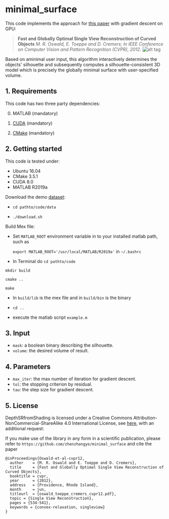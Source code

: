 # minimal_surface
This code implements the approach for [this paper](https://vision.in.tum.de/_media/spezial/bib/windheuser-et-al-miru12.pdf) with gradient descent on GPU:

> **Fast and Globally Optimal Single View Reconstruction of Curved Objects**
> *M. R. Oswald, E. Toeppe and D. Cremers; In IEEE Conference on Computer Vision and Pattern Recognition (CVPR), 2012.*
![alt tag](https://vision.in.tum.de/_media/spezial/bib/oswald_toeppe_cremers_cvpr12.jpg)

Based on aminimal user input, this algorithm interactively determines the objects' silhouette and subsequently computes a silhouette-consistent 3D model which is precisely the globally minimal surface with user-specified volume.

## 1. Requirements

This code has two three party dependencies:

0) MATLAB (mandatory)

1) [CUDA](https://developer.nvidia.com/cuda-zone) (mandatory)

2) [CMake](https://cmake.org/) (mandatory)

## 2. Getting started
This code is tested under:
* Ubuntu 16.04
* CMake 3.5.1
* CUDA 8.0
* MATLAB R2019a

Download the demo [dataset](https://vision.in.tum.de/data/datasets/photometricdepthsr):
* `cd pathto/code/data`

* `./download.sh`

Build Mex file:
* Set `MATLAB_ROOT` environment variable in to your installed matlab path, such as

  `export MATLAB_ROOT='/usr/local/MATLAB/R2019a'` in `~/.bashrc`

* In Terminal do
`cd pathto/code`

`mkdir build`

`cmake ..`

`make`

* In `build/lib` is the mex file and in `build/bin` is the binary

* `cd ..`

* execute the matlab script `example.m`

## 3. Input
- `mask`: a boolean binary describing the silhouette.
- `volume`: the desired volume of result.

## 4. Parameters
- `max_iter`: the max number of iteration for gradient descent.
- `tol`: the stopping criterion by residual.
- `tau`: the step size for gradient descent.

## 5. License

DepthSRfromShading is licensed under a Creative Commons Attribution-NonCommercial-ShareAlike 4.0 International License, see [here](http://creativecommons.org/licenses/by-nc-sa/4.0/), with an additional request:

If you make use of the library in any form in a scientific publication, please refer to `https://github.com/zhenzhangye/minimal_surface` and cite the paper

```
@inProceedings{Oswald-et-al-cvpr12,
  author    = {M. R. Oswald and E. Toeppe and D. Cremers},
  title     = {Fast and Globally Optimal Single View Reconstruction of Curved Objects},
  booktitle = cvpr,
  year      = {2012},
  address   = {Providence, Rhode Island},
  month     = jun,
  titleurl  = {oswald_toeppe_cremers_cvpr12.pdf},
  topic = {Single View Reconstruction},
  pages = {534-541},
  keywords = {convex-relaxation, singleview}
}

```
